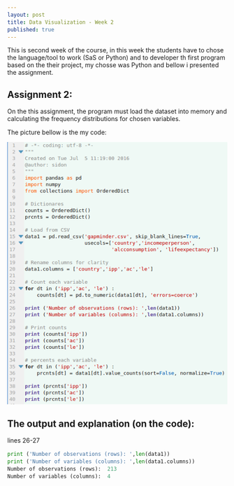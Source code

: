 ```yaml
---
layout: post
title: Data Visualization - Week 2
published: true
---
```


This is second week of the course, in this week the students have to chose the language/tool to work (SaS or Python) and to developer th first program based on the their project, my chosse was Python and bellow i presented the assignment.


## Assignment 2:
On the this assignment, the program must load the dataset into memory and calculating the frequency distributions for chosen variables.

The picture bellow is the my code:

![Code](/images/getdata1.png)

## The output and explanation (on the code):

lines 26-27 

````python    
print ('Number of observations (rows): ',len(data1))
print ('Number of variables (columns): ',len(data1.columns))
Number of observations (rows):  213
Number of variables (columns):  4
````

